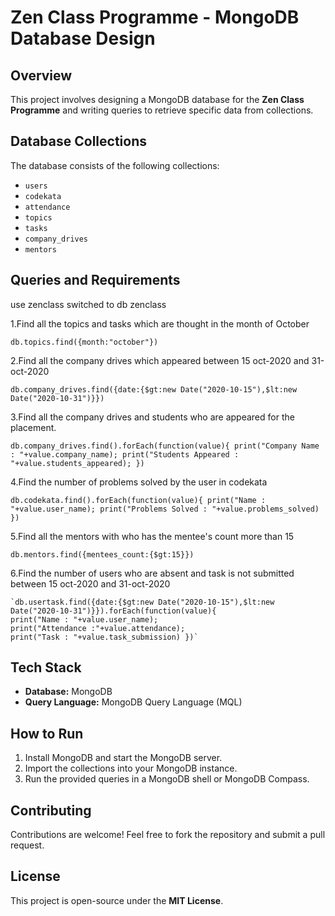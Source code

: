 # Zen Class Programme - MongoDB Database Design

## Overview
This project involves designing a MongoDB database for the **Zen Class Programme** and writing queries to retrieve specific data from collections.

## Database Collections
The database consists of the following collections:
- `users`
- `codekata`
- `attendance`
- `topics`
- `tasks`
- `company_drives`
- `mentors`

## Queries and Requirements

use zenclass
switched to db zenclass

1.Find all the topics and tasks which are thought in the month of October

`db.topics.find({month:"october"})`

2.Find all the company drives which appeared between 15 oct-2020 and 31-oct-2020

`db.company_drives.find({date:{$gt:new Date("2020-10-15"),$lt:new Date("2020-10-31")}})`


3.Find all the company drives and students who are appeared for the placement.

`db.company_drives.find().forEach(function(value){
    print("Company Name : "+value.company_name);
    print("Students Appeared : "+value.students_appeared);
})`

4.Find the number of problems solved by the user in codekata

`db.codekata.find().forEach(function(value){
    print("Name : "+value.user_name);
    print("Problems Solved : "+value.problems_solved)
})`

5.Find all the mentors with who has the mentee's count more than 15

`db.mentors.find({mentees_count:{$gt:15}})`

6.Find the number of users who are absent and task is not submitted  between 15 oct-2020 and 31-oct-2020

    `db.usertask.find({date:{$gt:new Date("2020-10-15"),$lt:new Date("2020-10-31")}}).forEach(function(value){
    print("Name : "+value.user_name);
    print("Attendance :"+value.attendance);
    print("Task : "+value.task_submission) })`

## Tech Stack
- **Database:** MongoDB
- **Query Language:** MongoDB Query Language (MQL)

## How to Run
1. Install MongoDB and start the MongoDB server.
2. Import the collections into your MongoDB instance.
3. Run the provided queries in a MongoDB shell or MongoDB Compass.

## Contributing
Contributions are welcome! Feel free to fork the repository and submit a pull request.

## License
This project is open-source under the **MIT License**.

